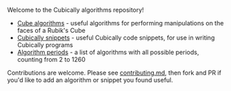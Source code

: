 Welcome to the Cubically algorithms repository!

 - [Cube algorithms](rubiks.md) - useful algorithms for performing manipulations on the faces of a Rubik's Cube
 - [Cubically snippets](cubically.md) - useful Cubically code snippets, for use in writing Cubically programs
 - [Algorithm periods](periods.md) - a list of algorithms with all possible periods, counting from 2 to 1260

Contributions are welcome. Please see [contributing.md](contributing.md), then fork and PR if you'd like to add an algorithm or snippet you found useful.
